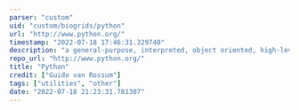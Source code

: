 ```yaml
---
parser: "custom"
uid: "custom/biogrids/python"
url: "http://www.python.org/"
timestamp: "2022-07-18 17:46:31.329740"
description: "a general-purpose, interpreted, object oriented, high-level dynamic programming language that emphasizes code readability.  Its syntax allows programmers to express concepts in fewer lines of code than in C++ or Java, thus allowing programmers to work more quickly and integrate their systems more effectively."
repo_url: "http://www.python.org/"
title: "Python"
credit: ["Guido van Rossum"]
tags: ["utilities", "other"]
date: "2022-07-18 21:23:31.781307"
---
```

